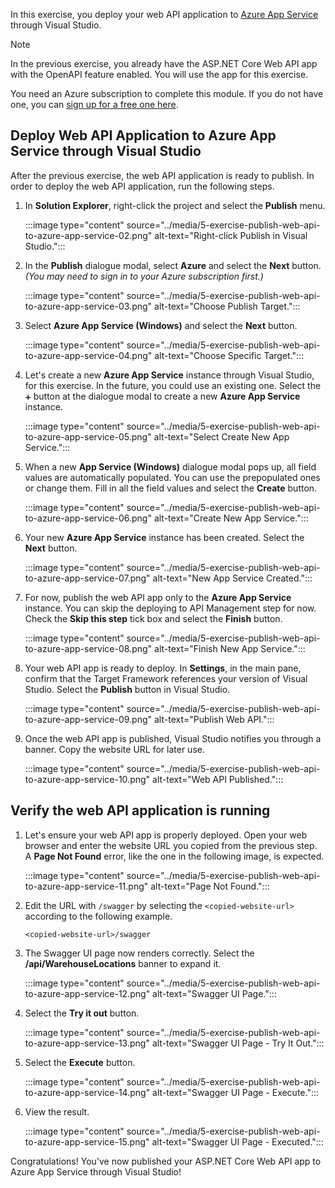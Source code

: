 In this exercise, you deploy your web API application to [Azure App Service][az appsvc] through Visual Studio.

> [!NOTE]
> In the previous exercise, you already have the ASP.NET Core Web API app with the OpenAPI feature enabled. You will use the app for this exercise.
>
> You need an Azure subscription to complete this module. If you do not have one, you can [sign up for a free one here][az account free].

## Deploy Web API Application to Azure App Service through Visual Studio ##

After the previous exercise, the web API application is ready to publish. In order to deploy the web API application, run the following steps.

1. In **Solution Explorer**, right-click the project and select the **Publish** menu.

   :::image type="content" source="../media/5-exercise-publish-web-api-to-azure-app-service-02.png" alt-text="Right-click Publish in Visual Studio.":::

1. In the **Publish** dialogue modal, select **Azure** and select the **Next** button. *(You may need to sign in to your Azure subscription first.)*

   :::image type="content" source="../media/5-exercise-publish-web-api-to-azure-app-service-03.png" alt-text="Choose Publish Target.":::

1. Select **Azure App Service (Windows)** and select the **Next** button.

   :::image type="content" source="../media/5-exercise-publish-web-api-to-azure-app-service-04.png" alt-text="Choose Specific Target.":::

1. Let's create a new **Azure App Service** instance through Visual Studio, for this exercise. In the future, you could use an existing one. Select the `➕` button at the dialogue modal to create a new **Azure App Service** instance.

   :::image type="content" source="../media/5-exercise-publish-web-api-to-azure-app-service-05.png" alt-text="Select Create New App Service.":::

1. When a new **App Service (Windows)** dialogue modal pops up, all field values are automatically populated. You can use the prepopulated ones or change them. Fill in all the field values and select the **Create** button.

   :::image type="content" source="../media/5-exercise-publish-web-api-to-azure-app-service-06.png" alt-text="Create New App Service.":::

1. Your new **Azure App Service** instance has been created. Select the **Next** button.

   :::image type="content" source="../media/5-exercise-publish-web-api-to-azure-app-service-07.png" alt-text="New App Service Created.":::

1. For now, publish the web API app only to the **Azure App Service** instance. You can skip the deploying to API Management step for now. Check the **Skip this step** tick box and select the **Finish** button.

   :::image type="content" source="../media/5-exercise-publish-web-api-to-azure-app-service-08.png" alt-text="Finish New App Service.":::

1. Your web API app is ready to deploy. In **Settings**, in the main pane, confirm that the Target Framework references your version of Visual Studio. Select the **Publish** button in Visual Studio.

   :::image type="content" source="../media/5-exercise-publish-web-api-to-azure-app-service-09.png" alt-text="Publish Web API.":::

1. Once the web API app is published, Visual Studio notifies you through a banner. Copy the website URL for later use.

   :::image type="content" source="../media/5-exercise-publish-web-api-to-azure-app-service-10.png" alt-text="Web API Published.":::

## Verify the web API application is running ##

1. Let's ensure your web API app is properly deployed. Open your web browser and enter the website URL you copied from the previous step. A **Page Not Found** error, like the one in the following image, is expected.

    :::image type="content" source="../media/5-exercise-publish-web-api-to-azure-app-service-11.png" alt-text="Page Not Found.":::

1. Edit the URL with `/swagger` by selecting the `<copied-website-url>` according to the following example.

   ```text
   <copied-website-url>/swagger
   ```

1. The Swagger UI page now renders correctly. Select the **/api/WarehouseLocations** banner to expand it.

    :::image type="content" source="../media/5-exercise-publish-web-api-to-azure-app-service-12.png" alt-text="Swagger UI Page.":::

1. Select the **Try it out** button.

    :::image type="content" source="../media/5-exercise-publish-web-api-to-azure-app-service-13.png" alt-text="Swagger UI Page - Try It Out.":::

1. Select the **Execute** button.

    :::image type="content" source="../media/5-exercise-publish-web-api-to-azure-app-service-14.png" alt-text="Swagger UI Page - Execute.":::

1. View the result.

    :::image type="content" source="../media/5-exercise-publish-web-api-to-azure-app-service-15.png" alt-text="Swagger UI Page - Executed.":::

Congratulations! You've now published your ASP.NET Core Web API app to Azure App Service through Visual Studio!

[az appsvc]: /azure/app-service/overview
[az apim]: /azure/api-management/api-management-key-concepts
[az account free]: https://azure.microsoft.com/pricing/purchase-options/azure-account?cid=msft_learn